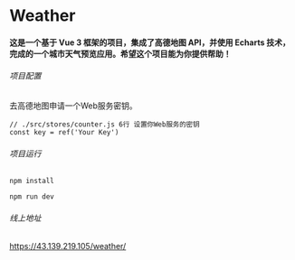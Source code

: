 # Weather
#### 这是一个基于 Vue 3 框架的项目，集成了高德地图 API，并使用 Echarts 技术，完成的一个城市天气预览应用。希望这个项目能为你提供帮助！

###### 项目配置
去高德地图申请一个Web服务密钥。
```
// ./src/stores/counter.js 6行 设置你Web服务的密钥
const key = ref('Your Key')
```

###### 项目运行
```
npm install

npm run dev
```

###### 线上地址
https://43.139.219.105/weather/
